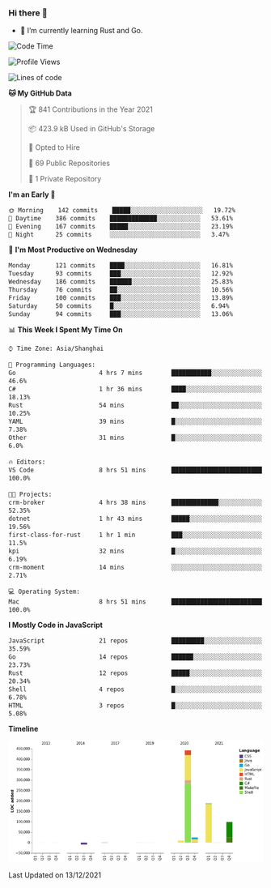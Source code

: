 ### Hi there 👋

- 🌱 I’m currently learning Rust and Go.

<!--START_SECTION:waka-->
![Code Time](http://img.shields.io/badge/Code%20Time-20%20hrs%2029%20mins-blue)

![Profile Views](http://img.shields.io/badge/Profile%20Views-1-blue)

![Lines of code](https://img.shields.io/badge/From%20Hello%20World%20I%27ve%20Written-758%20Thousand%20lines%20of%20code-blue)

**🐱 My GitHub Data** 

> 🏆 841 Contributions in the Year 2021
 > 
> 📦 423.9 kB Used in GitHub's Storage 
 > 
> 💼 Opted to Hire
 > 
> 📜 69 Public Repositories 
 > 
> 🔑 1 Private Repository 
 > 
**I'm an Early 🐤** 

```text
🌞 Morning    142 commits    █████░░░░░░░░░░░░░░░░░░░░   19.72% 
🌆 Daytime    386 commits    █████████████░░░░░░░░░░░░   53.61% 
🌃 Evening    167 commits    █████░░░░░░░░░░░░░░░░░░░░   23.19% 
🌙 Night      25 commits     ░░░░░░░░░░░░░░░░░░░░░░░░░   3.47%

```
📅 **I'm Most Productive on Wednesday** 

```text
Monday       121 commits    ████░░░░░░░░░░░░░░░░░░░░░   16.81% 
Tuesday      93 commits     ███░░░░░░░░░░░░░░░░░░░░░░   12.92% 
Wednesday    186 commits    ██████░░░░░░░░░░░░░░░░░░░   25.83% 
Thursday     76 commits     ██░░░░░░░░░░░░░░░░░░░░░░░   10.56% 
Friday       100 commits    ███░░░░░░░░░░░░░░░░░░░░░░   13.89% 
Saturday     50 commits     █░░░░░░░░░░░░░░░░░░░░░░░░   6.94% 
Sunday       94 commits     ███░░░░░░░░░░░░░░░░░░░░░░   13.06%

```


📊 **This Week I Spent My Time On** 

```text
⌚︎ Time Zone: Asia/Shanghai

💬 Programming Languages: 
Go                       4 hrs 7 mins        ███████████░░░░░░░░░░░░░░   46.6% 
C#                       1 hr 36 mins        ████░░░░░░░░░░░░░░░░░░░░░   18.13% 
Rust                     54 mins             ██░░░░░░░░░░░░░░░░░░░░░░░   10.25% 
YAML                     39 mins             █░░░░░░░░░░░░░░░░░░░░░░░░   7.38% 
Other                    31 mins             █░░░░░░░░░░░░░░░░░░░░░░░░   6.0%

🔥 Editors: 
VS Code                  8 hrs 51 mins       █████████████████████████   100.0%

🐱‍💻 Projects: 
crm-broker               4 hrs 38 mins       █████████████░░░░░░░░░░░░   52.35% 
dotnet                   1 hr 43 mins        █████░░░░░░░░░░░░░░░░░░░░   19.56% 
first-class-for-rust     1 hr 1 min          ███░░░░░░░░░░░░░░░░░░░░░░   11.5% 
kpi                      32 mins             █░░░░░░░░░░░░░░░░░░░░░░░░   6.19% 
crm-moment               14 mins             ░░░░░░░░░░░░░░░░░░░░░░░░░   2.71%

💻 Operating System: 
Mac                      8 hrs 51 mins       █████████████████████████   100.0%

```

**I Mostly Code in JavaScript** 

```text
JavaScript               21 repos            █████████░░░░░░░░░░░░░░░░   35.59% 
Go                       14 repos            ██████░░░░░░░░░░░░░░░░░░░   23.73% 
Rust                     12 repos            █████░░░░░░░░░░░░░░░░░░░░   20.34% 
Shell                    4 repos             █░░░░░░░░░░░░░░░░░░░░░░░░   6.78% 
HTML                     3 repos             █░░░░░░░░░░░░░░░░░░░░░░░░   5.08%

```


**Timeline**

![Chart not found](https://raw.githubusercontent.com/elton/elton/main/charts/bar_graph.png) 


 Last Updated on 13/12/2021
<!--END_SECTION:waka-->

<!--
**elton/elton** is a ✨ _special_ ✨ repository because its `README.md` (this file) appears on your GitHub profile.

Here are some ideas to get you started:

- 🔭 I’m currently working on ...
- 🌱 I’m currently learning ...
- 👯 I’m looking to collaborate on ...
- 🤔 I’m looking for help with ...
- 💬 Ask me about ...
- 📫 How to reach me: ...
- 😄 Pronouns: ...
- ⚡ Fun fact: ...
-->
